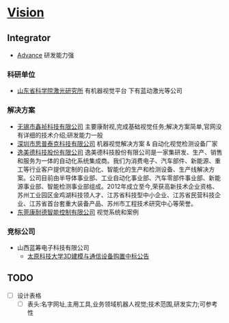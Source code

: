 # [Vision](https://github.com/liuwake/Vision)

## Integrator
- [Advance](http://www.jiandaoshi.com/) 研发能力强
### 科研单位
- [山东省科学院激光研究所](http://www.sdlaser.cn/web/home.do) 有机器视觉平台 下有蓝动激光等公司

### 解决方案
- [无锡市鑫祯科技有限公司](http://www.xz-vision.com/wap/index.asp) 主要康耐视,完成基础视觉任务;解决方案简单,官网没有详细的技术介绍;研发能力一般
- [深圳市思普泰克科技有限公司](https://www.siputek.cn/) 机器视觉解决方案 & 自动化视觉检测设备厂家
- [逸美德科技股份有限公司](http://www.szemd.com/index.html) 逸美德科技股份有限公司是一家集研发、生产、销售和服务为一体的自动化系统集成商。我们为消费电子、汽车部件、新能源、重工等行业客户提供定制的自动化、智能化的生产和检测设备、生产线解决方案。公司目前由半导体事业部、工业自动化事业部、汽车零部件事业部、新能源事业部、智能检测事业部组成。2012年成立至今,荣获高新技术企业资格、苏州工业园区金鸡湖科技领人才、江苏省科技型中小企业、江苏省民营科技企业、江苏省首台套重大装备产品、苏州市工程技术研究中心等荣誉。
- [东莞康耐德智能控制有限公司](http://www.csray.com/) 视觉系统和案例
### 竞标公司
- 山西蓝筹电子科技有限公司
  - [太原科技大学3D建模与通信设备购置中标公告](https://www.tianyancha.com/bid/9a8d307543a111e99477506b4b4b2da2)
## TODO
- [ ] 设计表格
  - [ ] 表头:名字网址,主用工具,业务领域机器人视觉;技术范围,研发实力;可参考性